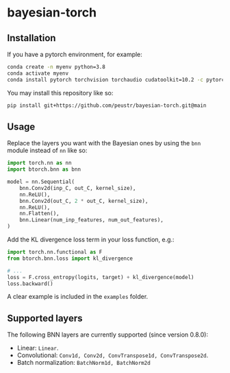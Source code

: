 # bayesian-torch

## Installation

If you have a pytorch environment, for example:
```bash
conda create -n myenv python=3.8
conda activate myenv
conda install pytorch torchvision torchaudio cudatoolkit=10.2 -c pytorch
```

You may install this repository like so:
```bash
pip install git+https://github.com/peustr/bayesian-torch.git@main
```

## Usage

Replace the layers you want with the Bayesian ones by using the `bnn` module instead of `nn` like so:
```python
import torch.nn as nn
import btorch.bnn as bnn

model = nn.Sequential(
    bnn.Conv2d(inp_C, out_C, kernel_size),
    nn.ReLU(),
    bnn.Conv2d(out_C, 2 * out_C, kernel_size),
    nn.ReLU(),
    nn.Flatten(),
    bnn.Linear(num_inp_features, num_out_features),
)
```

Add the KL divergence loss term in your loss function, e.g.:
```python
import torch.nn.functional as F
from btorch.bnn.loss import kl_divergence

# ...
loss = F.cross_entropy(logits, target) + kl_divergence(model)
loss.backward()
```

A clear example is included in the `examples` folder.

## Supported layers

The following BNN layers are currently supported (since version 0.8.0):

- Linear: `Linear`.
- Convolutional: `Conv1d, Conv2d, ConvTranspose1d, ConvTranspose2d`.
- Batch normalization: `BatchNorm1d, BatchNorm2d`
